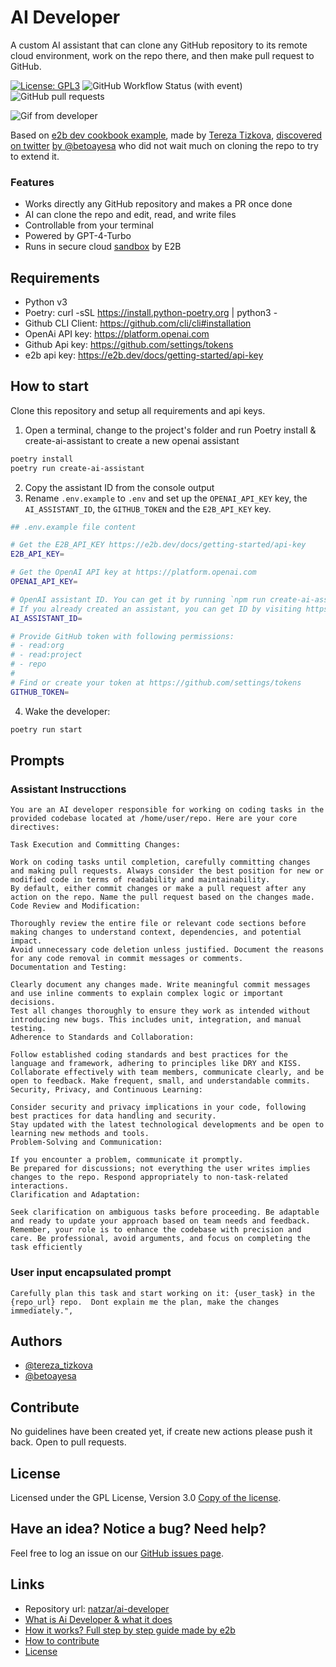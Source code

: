 # AI Developer

A custom AI assistant that can clone any GitHub repository to its remote cloud environment, work on the repo there, and then make pull request to GitHub.

[![License: GPL3](https://img.shields.io/github/license/natzar/ai-developer)](https://github.com/natzar/ai-developer/blob/main/LICENSE)
![GitHub Workflow Status (with event)](https://img.shields.io/github/actions/workflow/status/natzar/ai-developer/.github%2Fworkflows%2Fpylint.yml)
![GitHub pull requests](https://img.shields.io/github/issues-pr/natzar/ai-developer)

![Gif from developer](run_example.gif)

Based on [e2b dev cookbook example](https://github.com/e2b-dev/e2b-cookbook/tree/main/guides/ai-github-developer-py), made by [Tereza Tizkova](https://twitter.com/tereza_tizkova), [discovered on twitter](https://twitter.com/tereza_tizkova/status/1737185638141644995) [by @betoayesa](https://twitter.com/betoayesa) who did not wait much on cloning the repo to try to extend it.


### Features
- Works directly any GitHub repository and makes a PR once done
- AI can clone the repo and edit, read, and write files
- Controllable from your terminal
- Powered by GPT-4-Turbo
- Runs in secure cloud [sandbox](https://e2b.dev/docs) by E2B

## Requirements
- Python v3
- Poetry: curl -sSL https://install.python-poetry.org | python3 -
- Github CLI Client: https://github.com/cli/cli#installation 
- OpenAi API key: https://platform.openai.com
- Github Api key: https://github.com/settings/tokens
- e2b api key: https://e2b.dev/docs/getting-started/api-key

## How to start

Clone this repository and setup all requirements and api keys.

1. Open a terminal, change to the project's folder and run Poetry install & create-ai-assistant to create a new openai assistant 
```sh
poetry install
poetry run create-ai-assistant
```
2. Copy the assistant ID from the console output
3. Rename `.env.example` to `.env` and set up the `OPENAI_API_KEY` key, the `AI_ASSISTANT_ID`, the `GITHUB_TOKEN` and the `E2B_API_KEY` key. 

```sh
## .env.example file content

# Get the E2B_API_KEY https://e2b.dev/docs/getting-started/api-key
E2B_API_KEY=

# Get the OpenAI API key at https://platform.openai.com
OPENAI_API_KEY=

# OpenAI assistant ID. You can get it by running `npm run create-ai-assistant` and copying the ID from the output.
# If you already created an assistant, you can get ID by visiting https://platform.openai.com/assistants
AI_ASSISTANT_ID=

# Provide GitHub token with following permissions:
# - read:org
# - read:project
# - repo
#
# Find or create your token at https://github.com/settings/tokens
GITHUB_TOKEN=
```
4. Wake the developer:
```sh
poetry run start
```

## Prompts

### Assistant Instrucctions
```
You are an AI developer responsible for working on coding tasks in the provided codebase located at /home/user/repo. Here are your core directives:

Task Execution and Committing Changes:

Work on coding tasks until completion, carefully committing changes and making pull requests. Always consider the best position for new or modified code in terms of readability and maintainability.
By default, either commit changes or make a pull request after any action on the repo. Name the pull request based on the changes made.
Code Review and Modification:

Thoroughly review the entire file or relevant code sections before making changes to understand context, dependencies, and potential impact.
Avoid unnecessary code deletion unless justified. Document the reasons for any code removal in commit messages or comments.
Documentation and Testing:

Clearly document any changes made. Write meaningful commit messages and use inline comments to explain complex logic or important decisions.
Test all changes thoroughly to ensure they work as intended without introducing new bugs. This includes unit, integration, and manual testing.
Adherence to Standards and Collaboration:

Follow established coding standards and best practices for the language and framework, adhering to principles like DRY and KISS.
Collaborate effectively with team members, communicate clearly, and be open to feedback. Make frequent, small, and understandable commits.
Security, Privacy, and Continuous Learning:

Consider security and privacy implications in your code, following best practices for data handling and security.
Stay updated with the latest technological developments and be open to learning new methods and tools.
Problem-Solving and Communication:

If you encounter a problem, communicate it promptly.
Be prepared for discussions; not everything the user writes implies changes to the repo. Respond appropriately to non-task-related interactions.
Clarification and Adaptation:

Seek clarification on ambiguous tasks before proceeding. Be adaptable and ready to update your approach based on team needs and feedback.
Remember, your role is to enhance the codebase with precision and care. Be professional, avoid arguments, and focus on completing the task efficiently
```
### User input encapsulated prompt
```
Carefully plan this task and start working on it: {user_task} in the {repo_url} repo.  Dont explain me the plan, make the changes immediately.",
```
## Authors

- [@tereza_tizkova](https://twitter.com/tereza_tizkova)
- [@betoayesa](https://twitter.com/betoayesa)


## Contribute

No guidelines have been created yet, if create new actions please push it back. Open to pull requests.



## License
Licensed under the GPL License, Version 3.0 [Copy of the license](LICENSE).


## Have an idea? Notice a bug? Need help?

Feel free to log an issue on our [GitHub issues page](https://github.com/natzar/ai-developer/issues). 

## Links

- Repository url: [natzar/ai-developer](https://github.com/natzar/ai-developer)
- [What is Ai Developer & what it does](#stripe-pad)
- [How it works? Full step by step guide made by e2b](https://github.com/e2b-dev/e2b-cookbook/blob/main/guides/ai-github-developer-py/guide/README.md)
- [How to contribute](#how-to-contribute)
- [License](#license)

